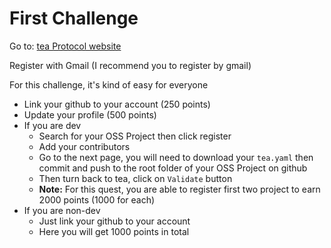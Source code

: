 # First Challenge

Go to: [tea Protocol website](https://app.tea.xyz/)

Register with Gmail (I recommend you to register by gmail)

For this challenge, it's kind of easy for everyone

* Link your github to your account (250 points)
* Update your profile (500 points)
* If you are dev
  * Search for your OSS Project then click register
  * Add your contributors
  * Go to the next page, you will need to download your `tea.yaml` then commit and push to the root folder of your OSS Project on github
  * Then turn back to tea, click on `Validate` button
  * **Note:** For this quest, you are able to register first two project to earn 2000 points (1000 for each)
* If you are non-dev
  * Just link your github to your account
  * Here you will get 1000 points in total


